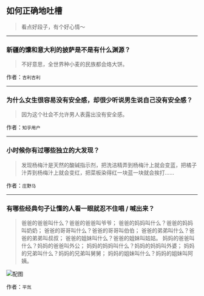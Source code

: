 ## 如何正确地吐槽

> 看点好段子，有个好心情～


 
---

### 新疆的馕和意大利的披萨是不是有什么渊源？

> 不好意思，全世界种小麦的民族都会烙大饼。


作者：`吉利吉利`

---

### 为什么女生很容易没有安全感，却很少听说男生说自己没有安全感？

> 因为这个社会不允许男人表露出没有安全感。


作者：`知乎用户`

---

### 小时候你有过哪些独立的大发现？

> 发现杨梅汁是天然的酸碱指示剂，把洗洁精弄到杨梅汁上就会变蓝，把橘子汁弄到杨梅汁上就会变红，把菜板染得红一块蓝一块就会挨打……


作者：`庄野马`

---

### 有哪些经典句子让懂的人看一眼就忍不住唱 / 喊出来？

> 爸爸的爸爸叫什么？爸爸的爸爸叫爷爷；
> 爸爸的妈妈叫什么？爸爸的妈妈叫奶奶；
> 爸爸的哥哥叫什么？爸爸的哥哥叫伯伯；
> 爸爸的弟弟叫什么？爸爸的弟弟叫叔叔；
> 爸爸的姐妹叫什么？爸爸的姐妹叫姑姑。
> 妈妈的爸爸叫什么？妈妈的爸爸叫外公；
> 妈妈的妈妈叫什么？妈妈的妈妈叫外婆；
> 妈妈的兄弟叫什么？妈妈的兄弟叫舅舅；
> 妈妈的姐妹叫什么？妈妈的姐妹叫阿姨。



![配图](http://pic3.zhimg.com/70/0c2c19cfe49de1563b1c5bf90acb9d22_b.jpg)


作者：`平氚`